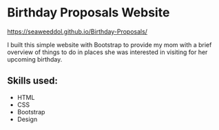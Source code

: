 # Birthday Proposals Website
https://seaweeddol.github.io/Birthday-Proposals/

I built this simple website with Bootstrap to provide my mom with a brief overview of things to do in places she was interested in visiting for her upcoming birthday. 

## Skills used:
- HTML
- CSS
- Bootstrap
- Design
